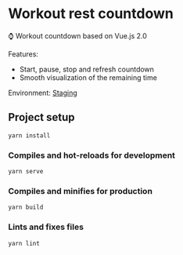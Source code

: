 # Workout rest countdown

:watch: Workout countdown based on Vue.js 2.0

Features:

* Start, pause, stop and refresh countdown
* Smooth visualization of the remaining time

Environment: [Staging](https://workout-rest-countdown.herokuapp.com)


## Project setup
```
yarn install
```

### Compiles and hot-reloads for development
```
yarn serve
```

### Compiles and minifies for production
```
yarn build
```

### Lints and fixes files
```
yarn lint 